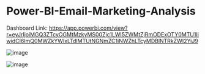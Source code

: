 # Power-BI-Email-Marketing-Analysis

Dashboard Link: https://app.powerbi.com/view?r=eyJrIjoiMGQ3ZTcyOGMtMzkyMS00Zjc1LWI5ZWMtZjRmODExOTY0MTU1IiwidCI6ImQ0MWZkYWIxLTdlMTUtNGNmZC1iNWZhLTcyMDBlNTRkZWI2YiJ9

![image](https://github.com/asingh2695/Power-BI-Email-Marketing-Analysis/assets/34424599/8b76f0e6-3c8e-4e59-9dd6-a750d3016b81)

![image](https://github.com/asingh2695/Power-BI-Email-Marketing-Analysis/assets/34424599/0cf29b97-ee03-420d-9cb7-e669876b3f76)

